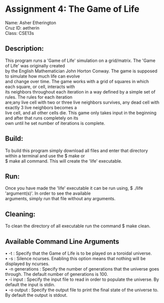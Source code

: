 # Assignment 4: The Game of Life
Name: Asher Etherington\
Cruz ID: aetherin\
Class: CSE13s

## Description:
This program runs a 'Game of Life' simulation on a grid/matrix. The 'Game of Life' was originally created\
by the English Mathematician John Horton Conway. The game is supposed to simulate how much life can evolve\
and change over time. The game works with a grid of squares in which each square, or cell, interacts with \
its neighbors throughout each iteration in a way defined by a simple set of rules. The rules for each iteration\
are;any live cell with two or three live neighbors survives, any dead cell with exactly 3 live neighbors becomes a\
live cell, and all other cells die. This game only takes input in the beginning and after that runs completely on its\
own until he set number of iterations is complete.

## Build:
To build this program simply download all files and enter that directory within a terminal and use the $ make or \
$ make all command. This will create the 'life' executable.

## Run:
Once you have made the 'life' executable it can be run using, $ ./life 'argument(s)'. In order to see the available\
arguments, simply run that file without any arguments.

## Cleaning:
To clean the directory of all executable run the command $ make clean.

## Available Command Line Arguments

• -t : Specify that the Game of Life is to be played on a toroidal universe.\
• -s : Silence ncurses. Enabling this option means that nothing will be displayed by ncurses.\
• -n generations : Specify the number of generations that the universe goes through. The default number of generations is 100.\
• -i input : Specify the input file to read in order to populate the universe. By default the input is stdin.\
• -o output : Specify the output file to print the final state of the universe to. By default the output is stdout.

